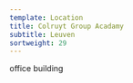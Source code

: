 ```yaml
---
template: Location
title: Colruyt Group Acadamy
subtitle: Leuven
sortweight: 29
---
```

office building
